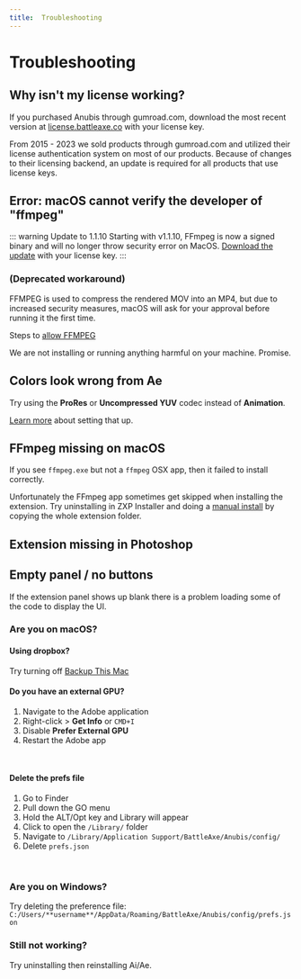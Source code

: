 ```yaml
---
title:  Troubleshooting
---
```


# Trouble&shy;shooting

## Why isn't my license working?

If you purchased Anubis through gumroad.com, download the most recent version at [license.battleaxe.co](https://license.battleaxe.co/) with your license key.

From 2015 - 2023 we sold products through gumroad.com and utilized their license authentication system on most of our products. Because of changes to their licensing backend, an update is required for all products that use license keys.

## Error: macOS cannot verify the developer of "ffmpeg"

::: warning Update to 1.1.10
Starting with v1.1.10, FFmpeg is now a signed binary and will no longer throw security error on MacOS. [Download the update](https://license.battleaxe.co/) with your license key.
:::

### (Deprecated workaround) 
FFMPEG is used to compress the rendered MOV into an MP4, but due to increased security measures, macOS will ask for your approval before running it the first time.

Steps to [allow FFMPEG](allow-ffmpeg)

We are not installing or running anything harmful on your machine. Promise.

## Colors look wrong from Ae

Try using the **ProRes** or **Uncompressed YUV** codec instead of **Animation**.

[Learn more](color-accuracy) about setting that up.


## FFmpeg missing on macOS

If you see `ffmpeg.exe` but not a `ffmpeg` OSX app, then it failed to install correctly.

<Screenshot 
    url="/anubis/Missing-ffmpeg.jpg" 
    alt="Missing FFmpeg" 
    width="707px" 
    />

Unfortunately the FFmpeg app sometimes get skipped when installing the extension. Try uninstalling in ZXP Installer and doing a [manual install](./#installation) by copying the whole extension folder.


## Extension missing in Photoshop
<Rosetta 
    name="Anubis" />

## Empty panel / no buttons

If the extension panel shows up blank there is a problem loading some of the code to display the UI.

<Screenshot 
    url="/overlord/Blank-panel.jpg" 
    alt="Blank panel" 
    width="480px" 
    />

### Are you on macOS?

#### Using dropbox?
Try turning off [Backup This Mac](https://aescripts.com/knowledgebase/index/view/faq/dropbox-macos-warning/)

#### Do you have an external GPU?

<Screenshot 
    url="/images/External-gpu.png" 
    alt="Blank panel" 
    width="200px" 
    left 
    />

1. Navigate to the Adobe application 
2. Right-click > **Get Info** or `CMD+I`
3. Disable **Prefer External GPU**
4. Restart the Adobe app

<br/>

#### Delete the prefs file
1. Go to Finder
2. Pull down the GO menu
3. Hold the ALT/Opt key and Library will appear
4. Click to open the `/Library/` folder
5. Navigate to `/Library/Application Support/BattleAxe/Anubis/config/`
6. Delete `prefs.json`

<br />

### Are you on Windows?
Try deleting the preference file:
`C:/Users/**username**/AppData/Roaming/BattleAxe/Anubis/config/prefs.json`

### Still not working?
Try uninstalling then reinstalling Ai/Ae.

